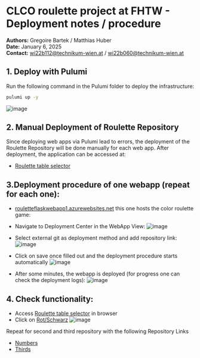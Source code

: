 

# CLCO roulette project at FHTW - Deployment notes / procedure

**Authors:** Gregoire Bartek / Matthias Huber  
**Date:** January 6, 2025  
**Contact:** wi22b112@technikum-wien.at / wi22b060@technikum-wien.at

## 1. Deploy with Pulumi
Run the following command in the Pulumi folder to deploy the infrastructure:

```bash
pulumi up -y
```
![image](https://github.com/user-attachments/assets/9841360e-1e6b-49c6-9de3-d986fd7a2b58)


## 2. Manual Deployment of Roulette Repository
Since deploying web apps via Pulumi lead to errors, the deployment of the Roulette Repository will be done manually for each web app. After deployment, the application can be accessed at:

- [Roulette table selector](http://roulettetableselector.uksouth.cloudapp.azure.com/)

## 3.Deployment procedure of one webapp (repeat for each one):

- [rouletteflaskwebapp1.azurewebsites.net](https://rouletteflaskwebapp1.azurewebsites.net) this one hosts the color roulette game:
- Navigate to Deployment Center in the WebApp View:
![image](https://github.com/user-attachments/assets/2c38f818-d330-4340-b492-07c40ccb1e06)

- Select external git as deployment method and add repository link:
  ![image](https://github.com/user-attachments/assets/b6d55741-c266-48bd-8571-7ac71b1c61c2)

- Click on save once filled out and the deployment procedure starts automatically
  ![image](https://github.com/user-attachments/assets/70e212ab-f2f9-490c-a95f-2a38950a2483)

- After some minutes, the webapp is deployed (for progress one can check the deployment logs):
![image](https://github.com/user-attachments/assets/7020b578-2fcc-4c9a-b931-541d03c1ed38)

## 4. Check functionality:

- Access [Roulette table selector](http://roulettetableselector.uksouth.cloudapp.azure.com/) in browser
- Click on [Rot/Schwarz](https://rouletteflaskwebapp1.azurewebsites.net/)
  ![image](https://github.com/user-attachments/assets/1a0bd45d-3438-4ce8-92e4-5be3a60928a0)

Repeat for second and third repository with the following Repository Links
- [Numbers](https://github.com/huhubi/roulettenumbers)
- [Thirds](https://github.com/huhubi/roulettethirdsbet)



